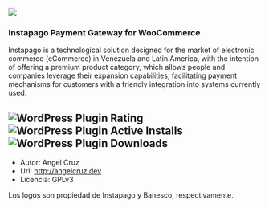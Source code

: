 ![](https://ps.w.org/instapago/assets/banner-772x250.png)

### Instapago Payment Gateway for WooCommerce

Instapago is a technological solution designed for the market of electronic commerce (eCommerce) in Venezuela and Latin America, with the intention of offering a premium product category, which allows people and companies leverage their expansion capabilities, facilitating payment mechanisms for customers with a friendly integration into systems currently used.


![WordPress Plugin Rating](https://img.shields.io/wordpress/plugin/rating/instapago?style=for-the-badge)
![WordPress Plugin Active Installs](https://img.shields.io/wordpress/plugin/installs/instapago?style=for-the-badge)
![WordPress Plugin Downloads](https://img.shields.io/wordpress/plugin/dt/instapago?style=for-the-badge)
---

* Autor: Angel Cruz
* Url: http://angelcruz.dev
* Licencia: GPLv3


Los logos son propiedad de Instapago y Banesco, respectivamente.
